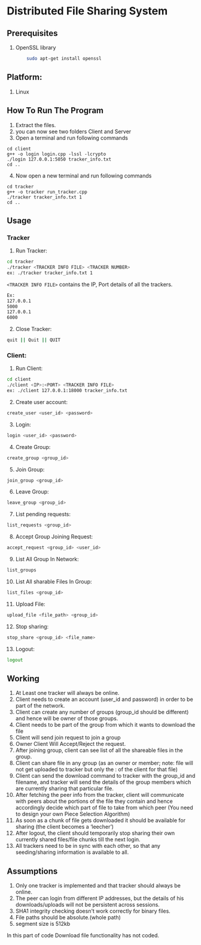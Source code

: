 # Distributed File Sharing System

## Prerequisites

1. OpenSSL library

    ```bash
        sudo apt-get install openssl 
     ```

## Platform:
1. Linux <br/>

## How To Run The Program

1. Extract the files.
2. you can now see two folders Client and Server
3. Open a terminal and run following commands
```
cd client
g++ -o login login.cpp -lssl -lcrypto
./login 127.0.0.1:5050 tracker_info.txt
cd ..
```
4. Now open a new terminal and run following commands 
```
cd tracker
g++ -o tracker run_tracker.cpp
./tracker tracker_info.txt 1
cd ..
```

## Usage

### Tracker

1. Run Tracker:

```bash
cd tracker
./tracker​ <TRACKER INFO FILE> <TRACKER NUMBER>
ex: ./tracker tracker_info.txt 1
```

`<TRACKER INFO FILE>` contains the IP, Port details of all the trackers.

```bash
Ex:
127.0.0.1
5000
127.0.0.1
6000
```

2. Close Tracker:

```bash
quit || Quit || QUIT
```

### Client:

1. Run Client:

```bash
cd client
./client​ <IP>:<PORT> <TRACKER INFO FILE>
ex: ./client 127.0.0.1:18000 tracker_info.txt
```

2. Create user account:

```bash
create_user​ <user_id> <password>
```

3. Login:

```bash
login​ <user_id> <password>
```

4. Create Group:

```bash
create_group​ <group_id>
```

5. Join Group:

```bash
join_group​ <group_id>
```

6. Leave Group:

```bash
leave_group​ <group_id>
```

7. List pending requests:

```bash
list_requests ​<group_id>
```

8. Accept Group Joining Request:

```bash
accept_request​ <group_id> <user_id>
```

9. List All Group In Network:

```bash
list_groups
```

10. List All sharable Files In Group:

```bash
list_files​ <group_id>
```

11. Upload File:

```bash
​upload_file​ <file_path> <group_id​>
```

12. Stop sharing: ​

```bash
stop_share ​<group_id> <file_name>
```
13. Logout:​

```bash
logout
```

## Working

1. At Least one tracker will always be online.
2. Client needs to create an account (user_id and password) in order to be part of the
network.
3. Client can create any number of groups (group_id should be different) and hence will be
owner of those groups.
4. Client needs to be part of the group from which it wants to download the file
5. Client will send join request to join a group
6. Owner Client Will Accept/Reject the request.
7. After joining group, client can see list of all the shareable files in the group.
8. Client can share file in any group (as an owner or member; note: file will not get
uploaded to tracker but only the <ip>:<port> of the client for that file)
9. Client can send the download command to tracker with the group_id and filename, and
tracker will send the details of the group members which are currently sharing that
particular file.
10. After fetching the peer info from the tracker, client will communicate with peers about
the portions of the file they contain and hence accordingly decide which part of file to
take from which peer (You need to design your own Piece Selection Algorithm)
11. As soon as a chunk of file gets downloaded it should be available for sharing (the client
becomes a ‘leecher’)
12. After logout, the client should temporarily stop sharing their own currently shared
files/file chunks till the next login.
13. All trackers need to be in sync with each other, so that any seeding/sharing information is
available to all.

## Assumptions

1. Only one tracker is implemented and that tracker should always be online.
2. The peer can login from different IP addresses, but the details of his downloads/uploads will not be persistent across sessions.
3. SHA1 integrity checking doesn't work correctly for binary files.
4. File paths should be absolute.(whole path)
5. segment size is 512kb


In this part of code Download file functionality has not coded.